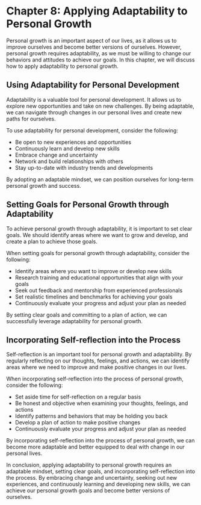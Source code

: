 Chapter 8: Applying Adaptability to Personal Growth
===================================================

Personal growth is an important aspect of our lives, as it allows us to improve ourselves and become better versions of ourselves. However, personal growth requires adaptability, as we must be willing to change our behaviors and attitudes to achieve our goals. In this chapter, we will discuss how to apply adaptability to personal growth.

Using Adaptability for Personal Development
-------------------------------------------

Adaptability is a valuable tool for personal development. It allows us to explore new opportunities and take on new challenges. By being adaptable, we can navigate through changes in our personal lives and create new paths for ourselves.

To use adaptability for personal development, consider the following:

* Be open to new experiences and opportunities
* Continuously learn and develop new skills
* Embrace change and uncertainty
* Network and build relationships with others
* Stay up-to-date with industry trends and developments

By adopting an adaptable mindset, we can position ourselves for long-term personal growth and success.

Setting Goals for Personal Growth through Adaptability
------------------------------------------------------

To achieve personal growth through adaptability, it is important to set clear goals. We should identify areas where we want to grow and develop, and create a plan to achieve those goals.

When setting goals for personal growth through adaptability, consider the following:

* Identify areas where you want to improve or develop new skills
* Research training and educational opportunities that align with your goals
* Seek out feedback and mentorship from experienced professionals
* Set realistic timelines and benchmarks for achieving your goals
* Continuously evaluate your progress and adjust your plan as needed

By setting clear goals and committing to a plan of action, we can successfully leverage adaptability for personal growth.

Incorporating Self-reflection into the Process
----------------------------------------------

Self-reflection is an important tool for personal growth and adaptability. By regularly reflecting on our thoughts, feelings, and actions, we can identify areas where we need to improve and make positive changes in our lives.

When incorporating self-reflection into the process of personal growth, consider the following:

* Set aside time for self-reflection on a regular basis
* Be honest and objective when examining your thoughts, feelings, and actions
* Identify patterns and behaviors that may be holding you back
* Develop a plan of action to make positive changes
* Continuously evaluate your progress and adjust your plan as needed

By incorporating self-reflection into the process of personal growth, we can become more adaptable and better equipped to deal with change in our personal lives.

In conclusion, applying adaptability to personal growth requires an adaptable mindset, setting clear goals, and incorporating self-reflection into the process. By embracing change and uncertainty, seeking out new experiences, and continuously learning and developing new skills, we can achieve our personal growth goals and become better versions of ourselves.
